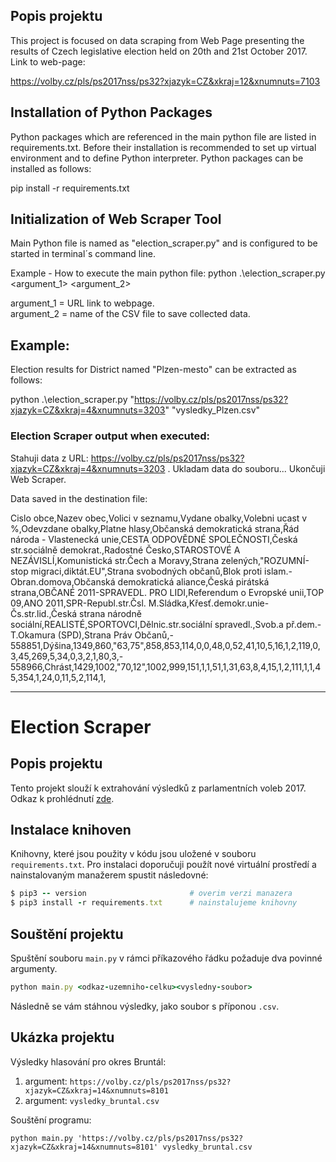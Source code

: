 ## Popis projektu
This project is focused on data scraping from Web Page presenting the results of Czech legislative election held on 20th and 21st October 2017.
Link to web-page:

https://volby.cz/pls/ps2017nss/ps32?xjazyk=CZ&xkraj=12&xnumnuts=7103

## Installation of Python Packages
Python packages which are referenced in the main python file are listed in requirements.txt.
Before their installation is recommended to set up virtual environment and to define Python interpreter. 
Python packages can be installed as follows:

 pip install -r requirements.txt

## Initialization of Web Scraper Tool
Main Python file is named as "election_scraper.py" and is configured to be started in terminal´s command line. 

Example - How to execute the main python file:
python .\election_scraper.py <argument_1> <argument_2>

argument_1 = URL link to webpage.  
argument_2 = name of the CSV file to save collected data. 

## Example:
Election results for District named "Plzen-mesto" can be extracted as follows:

python .\election_scraper.py "https://volby.cz/pls/ps2017nss/ps32?xjazyk=CZ&xkraj=4&xnumnuts=3203" "vysledky_Plzen.csv"

### Election Scraper output when executed:

Stahuji data z URL: https://volby.cz/pls/ps2017nss/ps32?xjazyk=CZ&xkraj=4&xnumnuts=3203 .
Ukladam data do souboru...
Ukončuji Web Scraper.

Data saved in the destination file:

Cislo obce,Nazev obec,Volici v seznamu,Vydane obalky,Volebni ucast v %,Odevzdane obalky,Platne hlasy,Občanská demokratická strana,Řád národa - Vlastenecká unie,CESTA ODPOVĚDNÉ SPOLEČNOSTI,Česká str.sociálně demokrat.,Radostné Česko,STAROSTOVÉ A NEZÁVISLÍ,Komunistická str.Čech a Moravy,Strana zelených,"ROZUMNÍ-stop migraci,diktát.EU",Strana svobodných občanů,Blok proti islam.-Obran.domova,Občanská demokratická aliance,Česká pirátská strana,OBČANÉ 2011-SPRAVEDL. PRO LIDI,Referendum o Evropské unii,TOP 09,ANO 2011,SPR-Republ.str.Čsl. M.Sládka,Křesť.demokr.unie-Čs.str.lid.,Česká strana národně sociální,REALISTÉ,SPORTOVCI,Dělnic.str.sociální spravedl.,Svob.a př.dem.-T.Okamura (SPD),Strana Práv Občanů,-
558851,Dýšina,1349,860,"63,75",858,853,114,0,0,48,0,52,41,10,5,16,1,2,119,0,3,45,269,5,34,0,3,2,1,80,3,-
558966,Chrást,1429,1002,"70,12",1002,999,151,1,1,51,1,31,63,8,4,15,1,2,111,1,1,45,354,1,24,0,11,5,2,114,1,


----

# Election Scraper

## Popis projektu

Tento projekt slouží k extrahování výsledků z parlamentních voleb 2017. Odkaz k prohlédnutí [zde](https://volby.cz/pls/ps2017nss/ps3?xjazyk=CZ).

## Instalace knihoven

Knihovny, které jsou použity v kódu jsou uložené v souboru ```requirements.txt```. Pro instalaci doporučuji použít nové virtuální prostředí a nainstalovaným manažerem spustit následovné:

```ruby
$ pip3 -- version                       # overim verzi manazera
$ pip3 install -r requirements.txt      # nainstalujeme knihovny
```

## Souštění projektu

Spuštění souboru ```main.py``` v rámci příkazového řádku požaduje dva povinné argumenty.

```ruby
python main.py <odkaz-uzemniho-celku><vysledny-soubor>
```
Následně se vám stáhnou výsledky, jako soubor s příponou ```.csv```.

## Ukázka projektu

Výsledky hlasování pro okres Bruntál:

1. argument: ```https://volby.cz/pls/ps2017nss/ps32?xjazyk=CZ&xkraj=14&xnumnuts=8101``` 
2. argument: ```vysledky_bruntal.csv```

Souštění programu:

```python main.py 'https://volby.cz/pls/ps2017nss/ps32?xjazyk=CZ&xkraj=14&xnumnuts=8101' vysledky_bruntal.csv```
